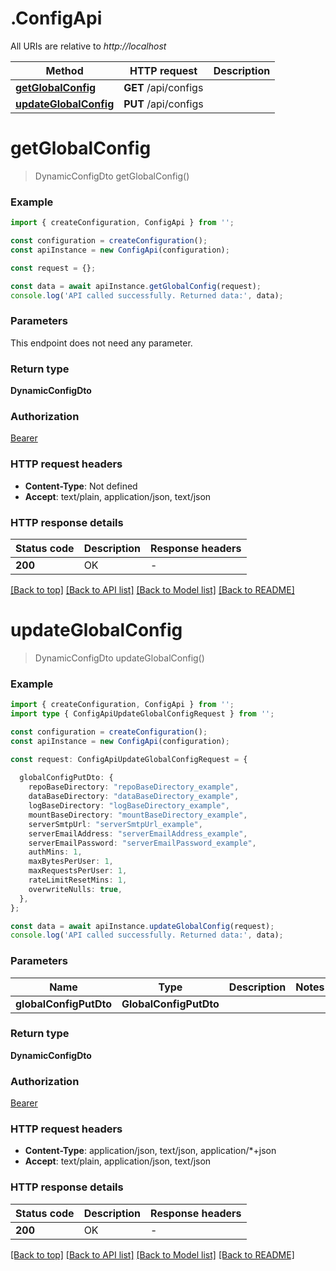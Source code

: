 # .ConfigApi

All URIs are relative to *http://localhost*

Method | HTTP request | Description
------------- | ------------- | -------------
[**getGlobalConfig**](ConfigApi.md#getGlobalConfig) | **GET** /api/configs | 
[**updateGlobalConfig**](ConfigApi.md#updateGlobalConfig) | **PUT** /api/configs | 


# **getGlobalConfig**
> DynamicConfigDto getGlobalConfig()


### Example


```typescript
import { createConfiguration, ConfigApi } from '';

const configuration = createConfiguration();
const apiInstance = new ConfigApi(configuration);

const request = {};

const data = await apiInstance.getGlobalConfig(request);
console.log('API called successfully. Returned data:', data);
```


### Parameters
This endpoint does not need any parameter.


### Return type

**DynamicConfigDto**

### Authorization

[Bearer](README.md#Bearer)

### HTTP request headers

 - **Content-Type**: Not defined
 - **Accept**: text/plain, application/json, text/json


### HTTP response details
| Status code | Description | Response headers |
|-------------|-------------|------------------|
**200** | OK |  -  |

[[Back to top]](#) [[Back to API list]](README.md#documentation-for-api-endpoints) [[Back to Model list]](README.md#documentation-for-models) [[Back to README]](README.md)

# **updateGlobalConfig**
> DynamicConfigDto updateGlobalConfig()


### Example


```typescript
import { createConfiguration, ConfigApi } from '';
import type { ConfigApiUpdateGlobalConfigRequest } from '';

const configuration = createConfiguration();
const apiInstance = new ConfigApi(configuration);

const request: ConfigApiUpdateGlobalConfigRequest = {
  
  globalConfigPutDto: {
    repoBaseDirectory: "repoBaseDirectory_example",
    dataBaseDirectory: "dataBaseDirectory_example",
    logBaseDirectory: "logBaseDirectory_example",
    mountBaseDirectory: "mountBaseDirectory_example",
    serverSmtpUrl: "serverSmtpUrl_example",
    serverEmailAddress: "serverEmailAddress_example",
    serverEmailPassword: "serverEmailPassword_example",
    authMins: 1,
    maxBytesPerUser: 1,
    maxRequestsPerUser: 1,
    rateLimitResetMins: 1,
    overwriteNulls: true,
  },
};

const data = await apiInstance.updateGlobalConfig(request);
console.log('API called successfully. Returned data:', data);
```


### Parameters

Name | Type | Description  | Notes
------------- | ------------- | ------------- | -------------
 **globalConfigPutDto** | **GlobalConfigPutDto**|  |


### Return type

**DynamicConfigDto**

### Authorization

[Bearer](README.md#Bearer)

### HTTP request headers

 - **Content-Type**: application/json, text/json, application/*+json
 - **Accept**: text/plain, application/json, text/json


### HTTP response details
| Status code | Description | Response headers |
|-------------|-------------|------------------|
**200** | OK |  -  |

[[Back to top]](#) [[Back to API list]](README.md#documentation-for-api-endpoints) [[Back to Model list]](README.md#documentation-for-models) [[Back to README]](README.md)


